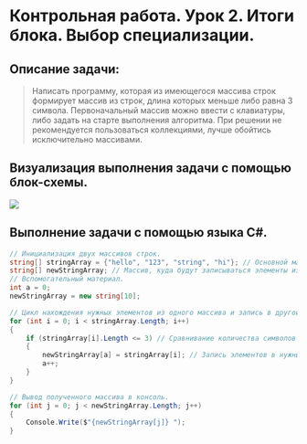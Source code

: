 # Контрольная работа. Урок 2. Итоги блока. Выбор специализации.
## Описание задачи:
>Написать программу, которая из имеющегося массива строк формирует массив из строк, длина которых меньше либо равна 3 символа. 
Первоначальный массив можно ввести с клавиатуры, либо задать на старте выполнения алгоритма. При решении не рекомендуется пользоваться коллекциями,
лучше обойтись исключительно массивами.

## Визуализация выполнения задачи с помощью блок-схемы.
![](https://i.imgur.com/pmmgBfc.png)

## Выполнение задачи с помощью языка C#.

```csharp
// Инициализация двух массивов строк.
string[] stringArray = {"hello", "123", "string", "hi"}; // Основной массив.
string[] newStringArray; // Массив, куда будут записываться элементы из задачи.
// Вспомогательный материал.
int a = 0;
newStringArray = new string[10];
```

```csharp
// Цикл нахождения нужных элементов из одного массива и запись в другой. 
for (int i = 0; i < stringArray.Length; i++)
{
    if (stringArray[i].Length <= 3) // Сравнивание количества символов в элементе.
    {
        newStringArray[a] = stringArray[i]; // Запись элементов в нужный массив.
        a++;
    }
}
```
```csharp
// Вывод полученного массива в консоль.
for (int j = 0; j < newStringArray.Length; j++)
{
    Console.Write($"{newStringArray[j]} ");
}
```
